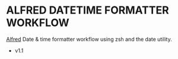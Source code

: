 # ALFRED DATETIME FORMATTER WORKFLOW
[Alfred](https://www.alfredapp.com/) Date &amp; time formatter workflow using zsh and the date utility.



* v1.1



